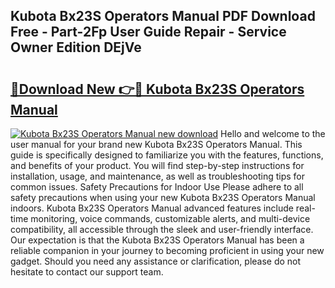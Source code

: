 ## Kubota Bx23S Operators Manual PDF Download Free - Part-2Fp User Guide Repair - Service Owner Edition DEjVe

# <h2><a href="http://bc9109.oget.top/?id=Kubota+Bx23S+Operators+Manual">🔗Download New 👉🔴 Kubota Bx23S Operators Manual</a></h2>

[![Kubota Bx23S Operators Manual new download](https://i.imgur.com/5g1atiW.png)](http://bc9109.oget.top/?id=Kubota+Bx23S+Operators+Manual)
Hello and welcome to the user manual for your brand new Kubota Bx23S Operators Manual. This guide is specifically designed to familiarize you with the features, functions, and benefits of your product. You will find step-by-step instructions for installation, usage, and maintenance, as well as troubleshooting tips for common issues. Safety Precautions for Indoor Use Please adhere to all safety precautions when using your new Kubota Bx23S Operators Manual indoors. Kubota Bx23S Operators Manual advanced features include real-time monitoring, voice commands, customizable alerts, and multi-device compatibility, all accessible through the sleek and user-friendly interface. Our expectation is that the Kubota Bx23S Operators Manual has been a reliable companion in your journey to becoming proficient in using your new gadget. Should you need any assistance or clarification, please do not hesitate to contact our support team.

